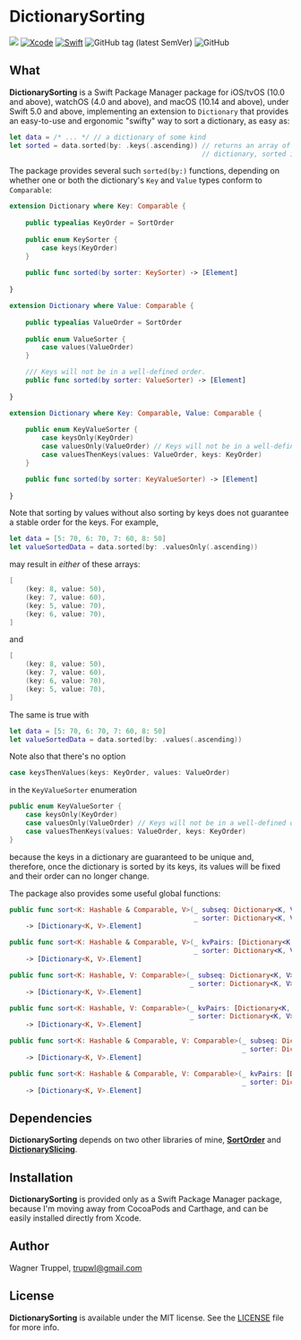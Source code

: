 # DictionarySorting
![](https://img.shields.io/badge/platforms-iOS%2010%20%7C%20tvOS%2010%20%7C%20watchOS%204%20%7C%20macOS%2010.14-red)
[![Xcode](https://img.shields.io/badge/Xcode-11-blueviolet.svg)](https://developer.apple.com/xcode)
[![Swift](https://img.shields.io/badge/Swift-5.0-orange.svg)](https://swift.org)
![GitHub tag (latest SemVer)](https://img.shields.io/github/v/tag/wltrup/DictionarySorting)
![GitHub](https://img.shields.io/github/license/wltrup/DictionarySorting/LICENSE)

## What

**DictionarySorting** is a Swift Package Manager package for iOS/tvOS (10.0 and above), watchOS (4.0 and above), and macOS (10.14 and above), under Swift 5.0 and above,  implementing an extension to `Dictionary` that provides an easy-to-use and ergonomic "swifty" way to sort a dictionary, as easy as:
```swift
let data = /* ... */ // a dictionary of some kind
let sorted = data.sorted(by: .keys(.ascending)) // returns an array of the elements stored in the
                                                // dictionary, sorted in ascending order of their keys
```

The package provides several such ```sorted(by:)``` functions, depending on whether one or both the dictionary's `Key` and `Value` types conform to `Comparable`:
```swift
extension Dictionary where Key: Comparable {
    
    public typealias KeyOrder = SortOrder
    
    public enum KeySorter {
        case keys(KeyOrder)
    }
    
    public func sorted(by sorter: KeySorter) -> [Element]
    
}

extension Dictionary where Value: Comparable {
    
    public typealias ValueOrder = SortOrder
    
    public enum ValueSorter {
        case values(ValueOrder)
    }

    /// Keys will not be in a well-defined order.
    public func sorted(by sorter: ValueSorter) -> [Element]
    
}

extension Dictionary where Key: Comparable, Value: Comparable {
    
    public enum KeyValueSorter {
        case keysOnly(KeyOrder)
        case valuesOnly(ValueOrder) // Keys will not be in a well-defined order.
        case valuesThenKeys(values: ValueOrder, keys: KeyOrder)
    }

    public func sorted(by sorter: KeyValueSorter) -> [Element]
    
}
```

Note that sorting by values without also sorting by keys does not guarantee a stable order for the keys. For example, 
```swift
let data = [5: 70, 6: 70, 7: 60, 8: 50]
let valueSortedData = data.sorted(by: .valuesOnly(.ascending))
```
may result in *either* of these arrays:
```swift
[
    (key: 8, value: 50),
    (key: 7, value: 60),
    (key: 5, value: 70),
    (key: 6, value: 70),
]
```
and
```swift
[
    (key: 8, value: 50),
    (key: 7, value: 60),
    (key: 6, value: 70),
    (key: 5, value: 70),
]
```

The same is true with
```swift
let data = [5: 70, 6: 70, 7: 60, 8: 50]
let valueSortedData = data.sorted(by: .values(.ascending))
```

Note also that there's no option
```swift
case keysThenValues(keys: KeyOrder, values: ValueOrder)
```
in the `KeyValueSorter` enumeration
```swift
public enum KeyValueSorter {
    case keysOnly(KeyOrder)
    case valuesOnly(ValueOrder) // Keys will not be in a well-defined order.
    case valuesThenKeys(values: ValueOrder, keys: KeyOrder)
}
```
because the keys in a dictionary are guaranteed to be unique and, therefore, once the dictionary is sorted by its keys, its values will be fixed and their order can no longer change.

The package also provides some useful global functions: 
```swift
public func sort<K: Hashable & Comparable, V>(_ subseq: Dictionary<K, V>.SubSequence,
                                              _ sorter: Dictionary<K, V>.KeySorter)
    -> [Dictionary<K, V>.Element]

public func sort<K: Hashable & Comparable, V>(_ kvPairs: [Dictionary<K, V>.Element],
                                              _ sorter: Dictionary<K, V>.KeySorter)
    -> [Dictionary<K, V>.Element]

public func sort<K: Hashable, V: Comparable>(_ subseq: Dictionary<K, V>.SubSequence,
                                             _ sorter: Dictionary<K, V>.ValueSorter)
    -> [Dictionary<K, V>.Element]

public func sort<K: Hashable, V: Comparable>(_ kvPairs: [Dictionary<K, V>.Element],
                                             _ sorter: Dictionary<K, V>.ValueSorter)
    -> [Dictionary<K, V>.Element]

public func sort<K: Hashable & Comparable, V: Comparable>(_ subseq: Dictionary<K, V>.SubSequence,
                                                          _ sorter: Dictionary<K, V>.KeyValueSorter)
    -> [Dictionary<K, V>.Element]

public func sort<K: Hashable & Comparable, V: Comparable>(_ kvPairs: [Dictionary<K, V>.Element],
                                                          _ sorter: Dictionary<K, V>.KeyValueSorter)
    -> [Dictionary<K, V>.Element]
```

## Dependencies

**DictionarySorting** depends on two other libraries of mine, [**SortOrder**](https://github.com/wltrup/SortOrder.git) and [**DictionarySlicing**](https://github.com/wltrup/DictionarySlicing.git).

## Installation

**DictionarySorting** is provided only as a Swift Package Manager package, because I'm moving away from CocoaPods and Carthage, and can be easily installed directly from Xcode.

## Author

Wagner Truppel, trupwl@gmail.com

## License

**DictionarySorting** is available under the MIT license. See the [LICENSE](./LICENSE) file for more info.
